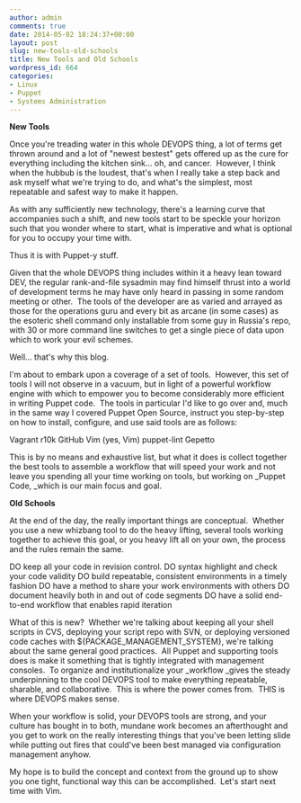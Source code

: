 ```yaml
---
author: admin
comments: true
date: 2014-05-02 18:24:37+00:00
layout: post
slug: new-tools-old-schools
title: New Tools and Old Schools
wordpress_id: 664
categories:
- Linux
- Puppet
- Systems Administration
---
```


**New Tools**

Once you're treading water in this whole DEVOPS thing, a lot of terms get thrown around and a lot of "newest bestest" gets offered up as the cure for everything including the kitchen sink... oh, and cancer.  However, I think when the hubbub is the loudest, that's when I really take a step back and ask myself what we're trying to do, and what's the simplest, most repeatable and safest way to make it happen.

As with any sufficiently new technology, there's a learning curve that accompanies such a shift, and new tools start to be speckle your horizon such that you wonder where to start, what is imperative and what is optional for you to occupy your time with.

Thus it is with Puppet-y stuff.

Given that the whole DEVOPS thing includes within it a heavy lean toward DEV, the regular rank-and-file sysadmin may find himself thrust into a world of development terms he may have only heard in passing in some random meeting or other.  The tools of the developer are as varied and arrayed as those for the operations guru and every bit as arcane (in some cases) as the esoteric shell command only installable from some guy in Russia's repo, with 30 or more command line switches to get a single piece of data upon which to work your evil schemes.

Well... that's why this blog.

I'm about to embark upon a coverage of a set of tools.  However, this set of tools I will not observe in a vacuum, but in light of a powerful workflow engine with which to empower you to become considerably more efficient in writing Puppet code.  The tools in particular I'd like to go over and, much in the same way I covered Puppet Open Source, instruct you step-by-step on how to install, configure, and use said tools are as follows:

Vagrant
r10k
GitHub
Vim (yes, Vim)
puppet-lint
Gepetto

This is by no means and exhaustive list, but what it does is collect together the best tools to assemble a workflow that will speed your work and not leave you spending all your time working on tools, but working on _Puppet Code, _which is our main focus and goal.

**Old Schools**

At the end of the day, the really important things are conceptual.  Whether you use a new whizbang tool to do the heavy lifting, several tools working together to achieve this goal, or you heavy lift all on your own, the process and the rules remain the same.

DO keep all your code in revision control.
DO syntax highlight and check your code validity
DO build repeatable, consistent environments in a timely fashion
DO have a method to share your work environments with others
DO document heavily both in and out of code segments
DO have a solid end-to-end workflow that enables rapid iteration

What of this is new?  Whether we're talking about keeping all your shell scripts in CVS, deploying your script repo with SVN, or deploying versioned code caches with ${PACKAGE_MANAGEMENT_SYSTEM}, we're talking about the same general good practices.  All Puppet and supporting tools does is make it something that is tightly integrated with management consoles.  To organize and institutionalize your _workflow _gives the steady underpinning to the cool DEVOPS tool to make everything repeatable, sharable, and collaborative.  This is where the power comes from.  THIS is where DEVOPS makes sense.

When your workflow is solid, your DEVOPS tools are strong, and your culture has bought in to both, mundane work becomes an afterthought and you get to work on the really interesting things that you've been letting slide while putting out fires that could've been best managed via configuration management anyhow.

My hope is to build the concept and context from the ground up to show you one tight, functional way this can be accomplished.  Let's start next time with Vim.
